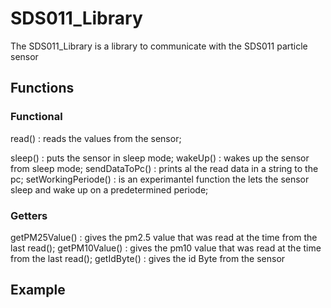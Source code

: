 # SDS011_Library
The SDS011_Library is a library to communicate with the SDS011 particle sensor

## Functions
### Functional
read() : reads the values from the sensor;

sleep() : puts the sensor in sleep mode; 
wakeUp() :  wakes up the sensor from sleep mode;
sendDataToPc() : prints al the read data in a string to the pc;
setWorkingPeriode() : is an experimantel function the lets the sensor sleep and wake up on a predetermined periode;

### Getters
getPM25Value() : gives the pm2.5 value that was read at the time from the last read();
getPM10Value() : gives the pm10 value that was read at the time from the last read();
getIdByte() : gives the id Byte from the sensor 


## Example
